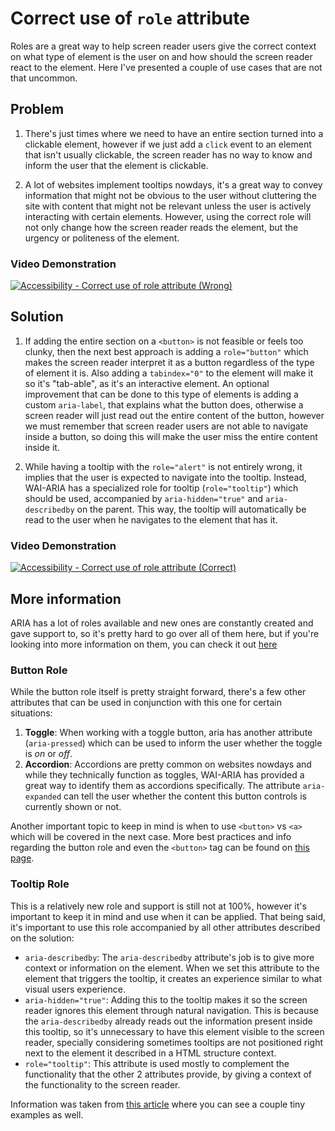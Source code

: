 # Correct use of `role` attribute

Roles are a great way to help screen reader users give the correct context on what type of element is the user on and how should the screen reader react to the element. Here I've presented a couple of use cases that are not that uncommon.

## Problem

1. There's just times where we need to have an entire section turned into a clickable element, however if we just add a `click` event to an element that isn't usually clickable, the screen reader has no way to know and inform the user that the element is clickable.

1. A lot of websites implement tooltips nowdays, it's a great way to convey information that might not be obvious to the user without cluttering the site with content that might not be relevant unless the user is actively interacting with certain elements. However, using the correct role will not only change how the screen reader reads the element, but the urgency or politeness of the element.

### Video Demonstration

[![Accessibility - Correct use of `role` attribute (Wrong)](http://img.youtube.com/vi/x8nDdJw81RI/0.jpg)](http://www.youtube.com/watch?v=x8nDdJw81RI "Accessibility - Correct use of `role` attribute (Wrong)")

## Solution

1. If adding the entire section on a `<button>` is not feasible or feels too clunky, then the next best approach is adding a `role="button"` which makes the screen reader interpret it as a button regardless of the type of element it is. Also adding a `tabindex="0"` to the element will make it so it's "tab-able", as it's an interactive element. An optional improvement that can be done to this type of elements is adding a custom `aria-label`,
    that explains what the button does, otherwise a screen reader will just read out the entire content of the button,
    however we must remember that screen reader users are not able to navigate inside a button, so doing this will make the user miss the entire content
    inside it.

1. While having a tooltip with the `role="alert"` is not entirely wrong, it implies that the user is expected to navigate into the tooltip. Instead, WAI-ARIA has a specialized role for tooltip (`role="tooltip"`) which should be used, accompanied by `aria-hidden="true"` and `aria-describedby` on the parent. This way, the tooltip will automatically be read to the user when he navigates to the element that has it.

### Video Demonstration

[![Accessibility - Correct use of `role` attribute (Correct)](http://img.youtube.com/vi/O5PKbspP99M/0.jpg)](http://www.youtube.com/watch?v=O5PKbspP99M "Accessibility - Correct use of `role` attribute (Correct)")

## More information

ARIA has a lot of roles available and new ones are constantly created and gave support to, so it's pretty hard to go over all of them here, but if you're looking into more information on them, you can check it out [here](https://developer.mozilla.org/en-US/docs/Web/Accessibility/ARIA/Roles)

### Button Role

While the button role itself is pretty straight forward, there's a few other attributes that can be used in conjunction with this one for certain situations:

1. **Toggle**: When working with a toggle button, aria has another attribute (`aria-pressed`) which can be used to inform the user whether the toggle is *on* or *off*.
1. **Accordion**: Accordions are pretty common on websites nowdays and while they technically function as toggles, WAI-ARIA has provided a great way to identify them as accordions specifically. The attribute `aria-expanded` can tell the user whether the content this button controls is currently shown or not.

Another important topic to keep in mind is when to use `<button>` vs `<a>` which will be covered in the next case. More best practices and info regarding the button role and even the `<button>` tag can be found on [this page](https://developer.mozilla.org/en-US/docs/Web/Accessibility/ARIA/Roles/button_role).

### Tooltip Role

This is a relatively new role and support is still not at 100%, however it's important to keep it in mind and use when it can be applied. That being said, it's important to use this role accompanied by all other attributes described on the solution:

* `aria-describedby`: The `aria-describedby` attribute's job is to give more context or information on the element. When we set this attribute to the element that triggers the tooltip, it creates an experience similar to what visual users experience.
* `aria-hidden="true"`: Adding this to the tooltip makes it so the screen reader ignores this element through natural navigation. This is because the `aria-describedby` already reads out the information present inside this tooltip, so it's unnecessary to have this element visible to the screen reader, specially considering sometimes tooltips are not positioned right next to the element it described in a HTML structure context.
* `role="tooltip"`: This attribute is used mostly to complement the functionality that the other 2 attributes provide, by giving a context of the functionality to the screen reader.

Information was taken from [this article](https://www.digitala11y.com/tooltip-role/) where you can see a couple tiny examples as well.
